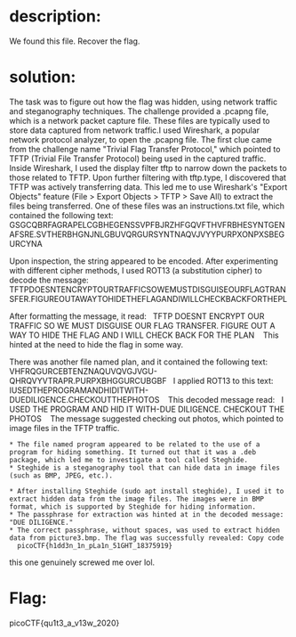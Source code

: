 # description:
We found this file. Recover the flag.
# solution:
The task was to figure out how the flag was hidden, using network traffic and steganography techniques.
The challenge provided a .pcapng file, which is a network packet capture file. These files are typically used to store data captured from network traffic.I used Wireshark, a popular network protocol analyzer, to open the .pcapng file. The first clue came from the challenge name "Trivial Flag Transfer Protocol," which pointed to TFTP (Trivial File Transfer Protocol) being used in the captured traffic.
Inside Wireshark, I used the display filter tftp to narrow down the packets to those related to TFTP. Upon further filtering with tftp.type, I discovered that TFTP was actively transferring data. This led me to use Wireshark's "Export Objects" feature (File > Export Objects > TFTP > Save All) to extract the files being transferred. One of these files was an instructions.txt file, which contained the following text:    GSGCQBRFAGRAPELCGBHEGENSSVPFBJRZHFGQVFTHVFRBHESYNTGENAFSRE.SVTHERBHGNJNLGBUVQRGURSYNTNAQVJVYYPURPXONPXSBEGURCYNA

Upon inspection, the string appeared to be encoded. After experimenting with different cipher methods, I used ROT13 (a substitution cipher) to decode the message:   TFTPDOESNTENCRYPTOURTRAFFICSOWEMUSTDISGUISEOURFLAGTRANSFER.FIGUREOUTAWAYTOHIDETHEFLAGANDIWILLCHECKBACKFORTHEPL

After formatting the message, it read:   TFTP DOESNT ENCRYPT OUR TRAFFIC SO WE MUST DISGUISE OUR FLAG TRANSFER. FIGURE OUT A WAY TO HIDE THE FLAG AND I WILL CHECK BACK FOR THE PLAN
  
This hinted at the need to hide the flag in some way.

There was another file named plan, and it contained the following text:    VHFRQGURCEBTENZNAQUVQVGJVGU-QHRQVYVTRAPR.PURPXBHGGURCUBGBF
  I applied ROT13 to this text:    IUSEDTHEPROGRAMANDHIDITWITH-DUEDILIGENCE.CHECKOUTTHEPHOTOS
  
This decoded message read:   I USED THE PROGRAM AND HID IT WITH-DUE DILIGENCE. CHECKOUT THE PHOTOS
  
The message suggested checking out photos, which pointed to image files in the TFTP traffic.


    * The file named program appeared to be related to the use of a program for hiding something. It turned out that it was a .deb package, which led me to investigate a tool called Steghide.
    * Steghide is a steganography tool that can hide data in image files (such as BMP, JPEG, etc.).

    * After installing Steghide (sudo apt install steghide), I used it to extract hidden data from the image files. The images were in BMP format, which is supported by Steghide for hiding information.
    * The passphrase for extraction was hinted at in the decoded message: "DUE DILIGENCE."
    * The correct passphrase, without spaces, was used to extract hidden data from picture3.bmp. The flag was successfully revealed: Copy code   picoCTF{h1dd3n_1n_pLa1n_51GHT_18375919} 
this one genuinely screwed me over lol.
# Flag:
picoCTF{qu1t3_a_v13w_2020}
